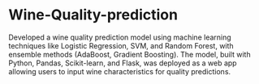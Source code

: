 # Wine-Quality-prediction
Developed a wine quality prediction model using machine learning techniques like Logistic Regression, SVM, and Random Forest, with ensemble methods (AdaBoost, Gradient Boosting). The model, built with Python, Pandas, Scikit-learn, and Flask, was deployed as a web app allowing users to input wine characteristics for quality predictions.

